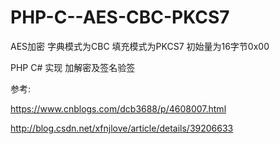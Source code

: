 # PHP-C--AES-CBC-PKCS7

AES加密 字典模式为CBC 填充模式为PKCS7 初始量为16字节0x00

PHP C# 实现 加解密及签名验签



参考:

https://www.cnblogs.com/dcb3688/p/4608007.html

http://blog.csdn.net/xfnjlove/article/details/39206633
